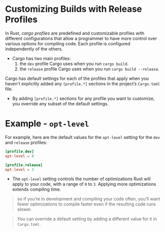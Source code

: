 # Customizing Builds with Release Profiles
In Rust, *cargo profiles* are predefined and customizable profiles with different configurations that allow a programmer to have more control over various options for compiling code. Each profile is configured independently of the others.

* Cargo has two main profiles: 
  1. the `dev` profile Cargo uses when you run `cargo build`.
  2. the `release` profile Cargo uses when you run `cargo build --release`.

Cargo has default settings for each of the profiles that apply when you haven't explicitly added any `[profile.*]` sections in the project’s `Cargo.toml` file.
* By adding `[profile.*]` sections for any profile you want to customize, you override any subset of the default settings.

# Example - `opt-level`
For example, here are the default values for the `opt-level` setting for the `dev` and `release` profiles:
```toml
[profile.dev]
opt-level = 0

[profile.release]
opt-level = 3
```
* The `opt-level` setting controls the number of optimizations Rust will apply to your code, with a range of `0` to `3`. Applying more optimizations extends compiling time.

> so if you’re in development and compiling your code often, you’ll want fewer optimizations to compile faster even if the resulting code runs slower.

> You can override a default setting by adding a different value for it in `Cargo.toml`.
